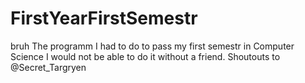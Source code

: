# FirstYearFirstSemestr
bruh
The programm I had to do to pass my first semestr in Computer Science 
I would not be able to do it without a friend. Shoutouts to @Secret_Targryen
